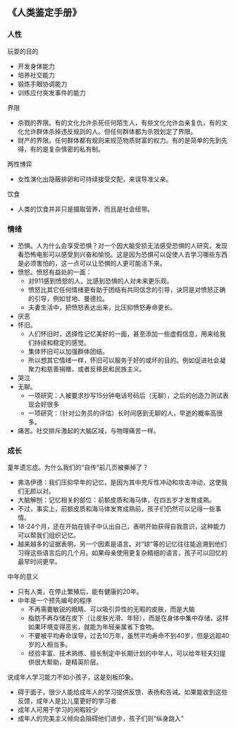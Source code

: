 ## 《人类鉴定手册》

### 人性

玩耍的目的
- 开发身体能力
- 培养社交能力
- 锻炼手眼协调能力
- 训练应付突发事件的能力

界限
- 杀戮的界限。有的文化允许杀死任何陌生人，有些文化允许血亲复仇，有的文化允许群体杀掉违反规则的人。但任何群体都为杀戮划定了界限。
- 财产的界限。任何群体都有规则来规范物质财富的权力。有的是简单的先到先得，有的是复杂慎密的私有制。

两性博弈
- 女性演化出隐蔽排卵和可持续接受交配，来误导准父亲。


饮食
- 人类的饮食并非只是摄取营养，而且是社会纽带。



### 情绪

- 恐惧。人为什么会享受恐惧？对一个因大脑受损无法感受恐惧的人研究，发现看恐怖电影可以感受到兴奋和愉悦。这是因为恐惧可以促使人去学习哪些东西是必须害怕的，这一点可以让恐惧的人更可能活下来。
- 愤怒。愤怒有益处的一面：
  - 对911感到愤怒的人，比感到恐惧的人对未来更乐观。
  - 愤怒比其它任何情绪更有助于团结有共同信念的引导，诀窍是对愤怒正确的引导，例如甘地、曼德拉。
  - 夫妻生活中，把愤怒表达出来，比压抑愤怒寿命更长。
- 厌恶
- 怀旧。
  - 人们怀旧时，选择性记忆美好的一面，甚至添加一些虚假信息，用来给我们持续和稳定的感觉。
  - 集体怀旧可以加强群体团结。
  - 所以想其它情绪一样，怀旧可以服务于好的或坏的目的。例如促进社会凝聚力和慈善捐赠，或者反移民和民族主义。
- 哭泣
- 无聊。
  - 一项研究：人被要求抄写15分钟电话号码后（无聊），之后的创造力测试表现会好很多
  - 一项研究：（针对公务员的评估）长时间感到无聊的人，早逝的概率高很多。
- 痛苦。社交排斥激起的大脑区域，与物理痛苦一样。

### 成长

童年遗忘症。为什么我们的“自传”前几页被撕掉了？
- 弗洛伊德：我们压抑早年的记忆，是因为其中充斥性冲动和攻击冲动，这使我们无颜以对。
- 大脑解刨：记忆相关的部位：前额皮质和海马体，在四五岁才发育成熟。
- 不过，事实上，前额皮质和海马体发育成熟前，孩子们仍然可以记得一些事情。
- 18-24个月，还在开始在镜子中认出自己，表明开始获得自我意识，这种能力可以帮我们组织记忆。
- 越来越多的证据表明，另一个因素是语言。对“球”等的记忆往往能追溯到他们习得这些语言后的几个月。如果母亲使用更复杂精细的语言，孩子可以回忆的最早时间更早。


中年的意义
- 只有人类，在停止繁殖后，能有健康的20年。
- 中年是一个预先编号的程序
  - 不再需要敏锐的眼睛、可以吸引异性的无暇的皮肤，而是大脑
  - 脂肪不再存储在皮下（让皮肤光滑、年轻），而是在身体中集中存储，这样如果环境变得恶劣，就能为年轻亲属省下食物。
  - 不要被平均寿命误导，过去10万年，虽然平均寿命不到40岁，但是远超40岁的人相当多。
  - 经验丰富、技术熟练、擅长制定中长期计划的中年人，可以给年轻夫妇提供很大帮助，是精英阶层。


说成年人学习能力不如小孩子，这是刻板印象。
- 碍于面子，很少人能给成年人的学习提供反馈、表扬和告诫。如果能收到这些反馈，成年人是比儿童更好的学习者
- 成年人可用于学习的闲暇较少
- 成年人的完美主义倾向会阻碍他们进步，孩子们则“纵身跳入”
